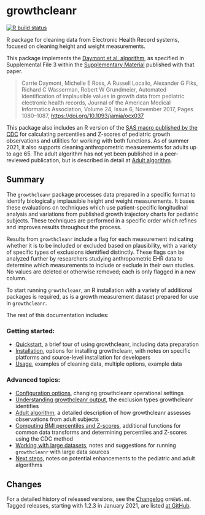 
<!-- README.md is generated from README.Rmd. Please edit that file -->

# growthcleanr

<!-- badges: start -->

[![R build
status](https://github.com/carriedaymont/growthcleanr/workflows/R-CMD-check/badge.svg)](https://github.com/carriedaymont/growthcleanr/actions)

<!-- badges: end -->

R package for cleaning data from Electronic Health Record systems,
focused on cleaning height and weight measurements.

<a name="cite"></a> This package implements the [Daymont et
al. algorithm](https://academic.oup.com/jamia/article/24/6/1080/3767271),
as specified in Supplemental File 3 within the [Supplementary
Material](https://academic.oup.com/jamia/article/24/6/1080/3767271#97610899)
published with that paper.

> Carrie Daymont, Michelle E Ross, A Russell Localio, Alexander G Fiks,
> Richard C Wasserman, Robert W Grundmeier, Automated identification of
> implausible values in growth data from pediatric electronic health
> records, Journal of the American Medical Informatics Association,
> Volume 24, Issue 6, November 2017, Pages 1080–1087,
> <https://doi.org/10.1093/jamia/ocx037>

This package also includes an R version of the [SAS macro published by
the
CDC](https://www.cdc.gov/nccdphp/dnpao/growthcharts/resources/sas.htm)
for calculating percentiles and Z-scores of pediatric growth
observations and utilities for working with both functions. As of summer
2021, it also supports cleaning anthropometric measurements for adults
up to age 65. The adult algorithm has not yet been published in a
peer-reviewed publication, but is described in detail at [Adult
algorithm](https://carriedaymont.github.io/growthcleanr/articles/adult-algorithm.html).

## Summary

The `growthcleanr` package processes data prepared in a specific format
to identify biologically implausible height and weight measurements. It
bases these evaluations on techniques which use patient-specific
longitudinal analysis and variations from published growth trajectory
charts for pediatric subjects. These techniques are performed in a
specific order which refines and improves results throughout the
process.

Results from `growthcleanr` include a flag for each measurement
indicating whether it is to be included or excluded based on
plausibility, with a variety of specific types of exclusions identified
distinctly. These flags can be analyzed further by researchers studying
anthropometric EHR data to determine which measurements to include or
exclude in their own studies. No values are deleted or otherwise
removed; each is only flagged in a new column.

To start running `growthcleanr`, an R installation with a variety of
additional packages is required, as is a growth measurement dataset
prepared for use in `growthcleanr`.

The rest of this documentation includes:

### Getting started:

-   [Quickstart](https://carriedaymont.github.io/growthcleanr/articles/quickstart.html),
    a brief tour of using growthcleanr, including data preparation
-   [Installation](https://carriedaymont.github.io/growthcleanr/articles/installation.html),
    options for installing growthcleanr, with notes on specific platforms and source-level
    installation for developers
-   [Usage](https://carriedaymont.github.io/growthcleanr/articles/usage.html),
    examples of cleaning data, multiple options, example data

### Advanced topics:

-   [Configuration
    options](https://carriedaymont.github.io/growthcleanr/articles/configuration.html),
    changing growthcleanr operational settings
-   [Understanding growthcleanr
    output](https://carriedaymont.github.io/growthcleanr/articles/output.html),
    the exclusion types growthcleanr identifies
-   [Adult
    algorithm](https://carriedaymont.github.io/growthcleanr/articles/adult-algorithm.html),
    a detailed description of how growthcleanr assesses observations
    from adult subjects
-   [Computing BMI percentiles and
    Z-scores](https://carriedaymont.github.io/growthcleanr/articles/utilities.html),
    additional functions for common data transforms and determining
    percentiles and Z-scores using the CDC method
-   [Working with large
    datasets](https://carriedaymont.github.io/growthcleanr/articles/large-data-sets.html),
    notes and suggestions for running `growthcleanr` with large data
    sources
-   [Next
    steps](https://carriedaymont.github.io/growthcleanr/articles/next-steps.html),
    notes on potential enhancements to the pediatric and adult
    algorithms

## Changes

For a detailed history of released versions, see the
[Changelog](https://carriedaymont.github.io/growthcleanr/news/index.html)
or`NEWS.md`. Tagged releases, starting with 1.2.3 in January 2021, are
listed [at
GitHub](https://github.com/carriedaymont/growthcleanr/releases).
